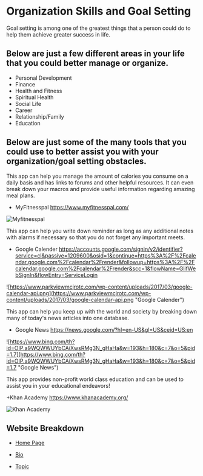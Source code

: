 # Organization Skills and Goal Setting

Goal setting is among one of the greatest things that a person could do to help them achieve greater success in life.

## Below are just a few different areas in your life that you could better manage or organize.

+ Personal Development
+ Finance
+ Health and Fitness
+ Spiritual Health
+ Social Life
+ Career
+ Relationship/Family
+ Education

## Below are just some of the many tools that you could use to better assist you with your organization/goal setting obstacles.

This app can help you manage the amount of calories you consume on a daily basis and has links to forums and other helpful resources.
It can even break down your macros and provide useful information regarding amazing meal plans.

+ MyFitnesspal <https://www.myfitnesspal.com/>

![Myfitnesspal](https://is4-ssl.mzstatic.com/image/thumb/Purple123/v4/da/c4/d6/dac4d6d9-a14b-5ef2-af85-25f424b2d8fd/AppIcon-0-1x_U007emarketing-0-0-GLES2_U002c0-512MB-sRGB-0-0-0-85-220-0-0-0-7.png/246x0w.jpg "MyFitnessPal")

This app can help you write down reminder as long as any additional notes with alarms if necessary so that you do not forget any
important meets.

+ Google Calender <https://accounts.google.com/signin/v2/identifier?service=cl&passive=1209600&osid=1&continue=https%3A%2F%2Fcalendar.google.com%2Fcalendar%2Frender&followup=https%3A%2F%2Fcalendar.google.com%2Fcalendar%2Frender&scc=1&flowName=GlifWebSignIn&flowEntry=ServiceLogin>

![https://www.parkviewmcjrotc.com/wp-content/uploads/2017/03/google-calendar-api.png](https://www.parkviewmcjrotc.com/wp-content/uploads/2017/03/google-calendar-api.png "Google Calender")

This app can help you keep up with the world and society by breaking down many of today's news articles into one database.

+ Google News <https://news.google.com/?hl=en-US&gl=US&ceid=US:en>

![https://www.bing.com/th?id=OIP.a9WQWWUYbCAiXwsRMg3N_gHaHa&w=193&h=180&c=7&o=5&pid=1.7](https://www.bing.com/th?id=OIP.a9WQWWUYbCAiXwsRMg3N_gHaHa&w=193&h=180&c=7&o=5&pid=1.7 "Google News")

This app provides non-profit world class education and can be used to assist you in your educational endeavors!

+Khan Academy <https://www.khanacademy.org/>

![Khan Academy](https://pbs.twimg.com/profile_images/1757154208/KA_Indo_400x400.png "Khan Academy")


## Website Breakdown
+ [Home Page](https://leonelicerezo.github.io/index)

+ [Bio](https://leonelicerezo.github.io/bio)

+ [Topic](https://leonelicerezo.github.io/topic)
